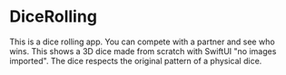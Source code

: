 # DiceRolling
This is a dice rolling app. You can compete with a partner and see who wins. 
This shows a 3D dice made from scratch with SwiftUI "no images imported". 
The dice respects the original pattern of a physical dice.
